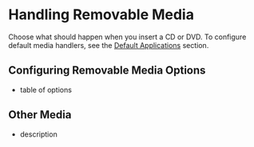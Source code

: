 # Handling Removable Media

Choose what should happen when you insert a CD or DVD. To configure default media handlers, see the [Default Applications](/customize-pop/default-applications.md) section.

## Configuring Removable Media Options

- table of options

## Other Media

- description